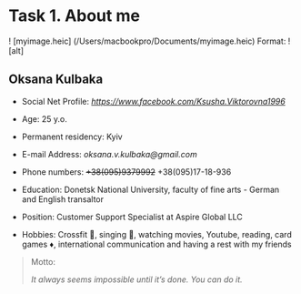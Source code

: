 # Task 1. About me #

! [myimage.heic] (/Users/macbookpro/Documents/myimage.heic)
Format: ![alt]

## __Oksana Kulbaka__ ##

* Social Net Profile: _<https://www.facebook.com/Ksusha.Viktorovna1996>_

* Age: 25 y.o.

* Permanent residency: Kyiv

* E-mail Address: _oksana.v.kulbaka@gmail.com_

* Phone numbers: ~~+38(095)9379992~~ +38(095)17-18-936

* Education: Donetsk National University, faculty of fine arts - German and English transaltor

* Position: Customer Support Specialist at Aspire Global LLC

* Hobbies: Crossfit :basketball:, singing :microphone:, watching movies, Youtube, reading, card games :diamonds:, international communication and having a rest with my friends

> Motto:
> 
> _It always seems impossible until it’s done.
> You can do it._
>
